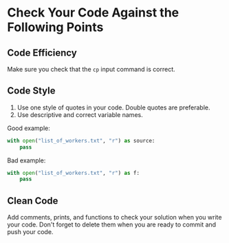 # Сheck Your Code Against the Following Points

## Code Efficiency

Make sure you check that the `cp` input command is correct.

## Code Style

1. Use one style of quotes in your code. Double quotes are preferable.
2. Use descriptive and correct variable names.

Good example:

```python
with open("list_of_workers.txt", "r") as source:
    pass
```

Bad example:

```python
with open("list_of_workers.txt", "r") as f:
    pass
```

## Clean Code

Add comments, prints, and functions to check your solution when you write your code. 
Don't forget to delete them when you are ready to commit and push your code.
